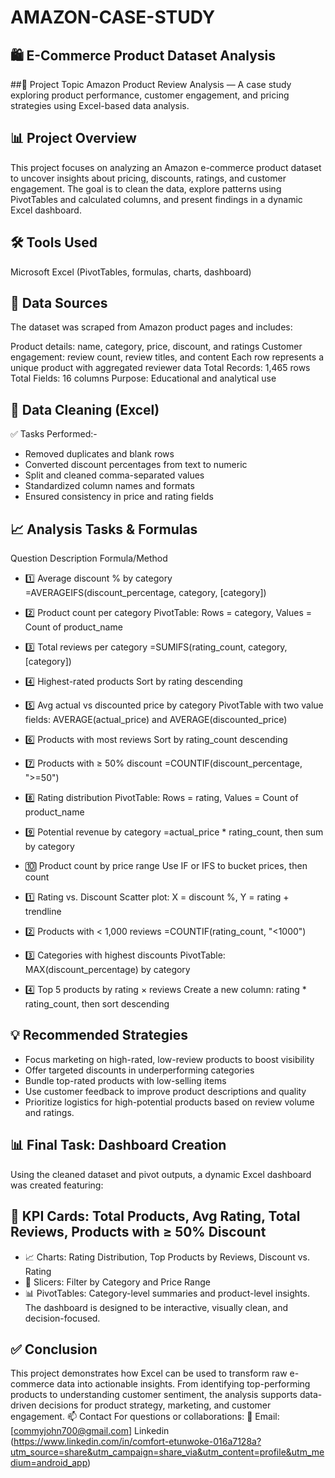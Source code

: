 # AMAZON-CASE-STUDY

## 🛍️ E-Commerce Product Dataset Analysis

##📌 Project Topic
Amazon Product Review Analysis — A case study exploring product performance, customer engagement, and pricing strategies using Excel-based data analysis.

## 📊 Project Overview
This project focuses on analyzing an Amazon e-commerce product dataset to uncover insights about pricing, discounts, ratings, and customer engagement. The goal is to clean the data, explore patterns using PivotTables and calculated columns, and present findings in a dynamic Excel dashboard.

## 🛠️ Tools Used
Microsoft Excel (PivotTables, formulas, charts, dashboard)

## 📂 Data Sources
The dataset was scraped from Amazon product pages and includes:

Product details: name, category, price, discount, and ratings
Customer engagement: review count, review titles, and content
Each row represents a unique product with aggregated reviewer data Total Records: 1,465 rows Total Fields: 16 columns Purpose: Educational and analytical use

## 🧹 Data Cleaning (Excel)
✅ Tasks Performed:-

- Removed duplicates and blank rows
- Converted discount percentages from text to numeric
- Split and cleaned comma-separated values
- Standardized column names and formats
- Ensured consistency in price and rating fields
  

## 📈 Analysis Tasks & Formulas
Question Description Formula/Method

- 1️⃣ Average discount % by category =AVERAGEIFS(discount_percentage, category, [category])

- 2️⃣ Product count per category PivotTable: Rows = category, Values = Count of product_name

- 3️⃣ Total reviews per category =SUMIFS(rating_count, category, [category])

- 4️⃣ Highest-rated products Sort by rating descending

- 5️⃣ Avg actual vs discounted price by category PivotTable with two value fields: AVERAGE(actual_price) and AVERAGE(discounted_price)

- 6️⃣ Products with most reviews Sort by rating_count descending

- 7️⃣ Products with ≥ 50% discount =COUNTIF(discount_percentage, ">=50")

- 8️⃣ Rating distribution PivotTable: Rows = rating, Values = Count of product_name

- 9️⃣ Potential revenue by category =actual_price * rating_count, then sum by category

- 🔟 Product count by price range Use IF or IFS to bucket prices, then count

- 1️⃣ Rating vs. Discount Scatter plot: X = discount %, Y = rating + trendline

- 2️⃣ Products with < 1,000 reviews =COUNTIF(rating_count, "<1000")

- 3️⃣ Categories with highest discounts PivotTable: MAX(discount_percentage) by category

- 4️⃣ Top 5 products by rating × reviews Create a new column: rating * rating_count, then sort descending

## 💡 Recommended Strategies
- Focus marketing on high-rated, low-review products to boost visibility
- Offer targeted discounts in underperforming categories
- Bundle top-rated products with low-selling items
- Use customer feedback to improve product descriptions and quality
- Prioritize logistics for high-potential products based on review volume and ratings.

  
## 📊 Final Task: Dashboard Creation
Using the cleaned dataset and pivot outputs, a dynamic Excel dashboard was created featuring:

## 📌 KPI Cards: Total Products, Avg Rating, Total Reviews, Products with ≥ 50% Discount
- 📈 Charts: Rating Distribution, Top Products by Reviews, Discount vs. Rating
- 🎯 Slicers: Filter by Category and Price Range
- 📊 PivotTables: Category-level summaries and product-level insights.
The dashboard is designed to be interactive, visually clean, and decision-focused.

## ✅ Conclusion
This project demonstrates how Excel can be used to transform raw e-commerce data into actionable insights. From identifying top-performing products to understanding customer sentiment, the analysis supports data-driven decisions for product strategy, marketing, and customer engagement. 📫 Contact For questions or collaborations: 📧 Email: [commyjohn700@gmail.com] Linkedin (https://www.linkedin.com/in/comfort-etunwoke-016a7128a?utm_source=share&utm_campaign=share_via&utm_content=profile&utm_medium=android_app)
